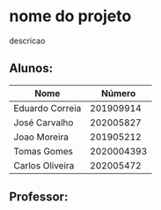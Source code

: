 # nome do projeto

descricao


## Alunos:

|   Nome         |    Número                 |
|----------------|---------------------------|
|Eduardo Correia |         201909914   			 |
|José Carvalho   |         202005827         |
|Joao Moreira    |         201905212         |
|Tomas Gomes     |         2020004393        |
|Carlos Oliveira |         202005472   			 |

##  Professor:

